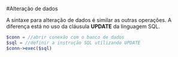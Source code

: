 #Alteração de dados

A sintaxe para alteração de dados é similar as outras operações. A diferença está no uso da cláusula **UPDATE** da linguagem SQL. 

```php
$conn = //abrir conexão com o banco de dados
$sql = //definir a instrução SQL utilizando UPDATE
$conn->exec($sql)
```